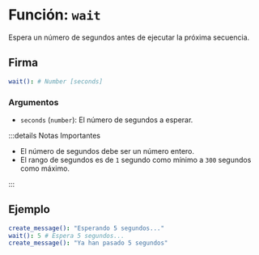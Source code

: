 # Función: `wait`

Espera un número de segundos antes de ejecutar la próxima secuencia.

## Firma

```yml
wait(): # Number [seconds]
```

### Argumentos

- `seconds` (`number`): El número de segundos a esperar.

:::details Notas Importantes

- El número de segundos debe ser un número entero.
- El rango de segundos es de `1` segundo como mínimo a `300` segundos como máximo.

:::

## Ejemplo

```yml
create_message(): "Esperando 5 segundos..."
wait(): 5 # Espera 5 segundos...
create_message(): "Ya han pasado 5 segundos"
```
